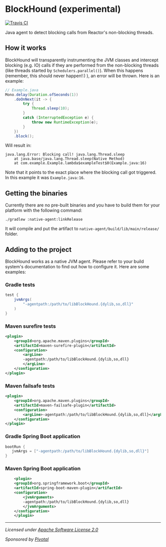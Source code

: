 # BlockHound (experimental)

[![Travis CI](https://travis-ci.org/reactor/BlockHound.svg?branch=master)](https://travis-ci.org/reactor/BlockHound)

Java agent to detect blocking calls from Reactor's non-blocking threads.

## How it works
BlockHound will transparently instrumenting the JVM classes and intercept blocking (e.g. IO) calls if they are performed from the non-blocking threads (like threads started by `Schedulers.parallel()`). When this happens (remember, this should never happen!:) ), an error will be thrown. Here is an example:
```java
// Example.java
Mono.delay(Duration.ofSeconds(1))
    .doOnNext(it -> {
        try {
            Thread.sleep(10);
        }
        catch (InterruptedException e) {
            throw new RuntimeException(e);
        }
    })
    .block();
```

Will result in:
```
java.lang.Error: Blocking call! java.lang.Thread.sleep
	at java.base/java.lang.Thread.sleep(Native Method)
	at com.example.Example.lambda$exampleTest$0(Example.java:16)
```
Note that it points to the exact place where the blocking call got triggered. In this example it was `Example.java:16`.


## Getting the binaries
Currently there are no pre-built binaries and you have to build them for your platform with the following command:

    ./gradlew :native-agent:linkRelease

It will compile and put the artifact to `native-agent/build/lib/main/release/` folder.

## Adding to the project

BlockHound works as a native JVM agent. Please refer to your build system's documentation to find out how to configure it. Here are some examples:

### Gradle tests
```groovy
test {
    jvmArgs(
        "-agentpath:/path/to/libBlockHound.{dylib,so,dll}"
    )
}
```

### Maven surefire tests
```xml
<plugin>
    <groupId>org.apache.maven.plugins</groupId>
    <artifactId>maven-surefire-plugin</artifactId>
    <configuration>
        <argLine>
        -agentpath:/path/to/libBlockHound.{dylib,so,dll}
        </argLine>
    </configuration>
</plugin>
```

### Maven failsafe tests
```xml
<plugin>
    <groupId>org.apache.maven.plugins</groupId>
    <artifactId>maven-failsafe-plugin</artifactId>
    <configuration>
        <argLine>-agentpath:/path/to/libBlockHound.{dylib,so,dll}</argLine>
    </configuration>
</plugin>
```

### Gradle Spring Boot application
```groovy
bootRun {
   jvmArgs = ["-agentpath:/path/to/libBlockHound.{dylib,so,dll}"]
}
```

### Maven Spring Boot application
```xml
    <plugin>
    <groupId>org.springframework.boot</groupId>
    <artifactId>spring-boot-maven-plugin</artifactId>
    <configuration>
        <jvmArguments>
        -agentpath:/path/to/libBlockHound.{dylib,so,dll}
        </jvmArguments>
    </configuration>
    </plugin>
```

-------------------------------------
_Licensed under [Apache Software License 2.0](www.apache.org/licenses/LICENSE-2.0)_

_Sponsored by [Pivotal](http://pivotal.io)_
